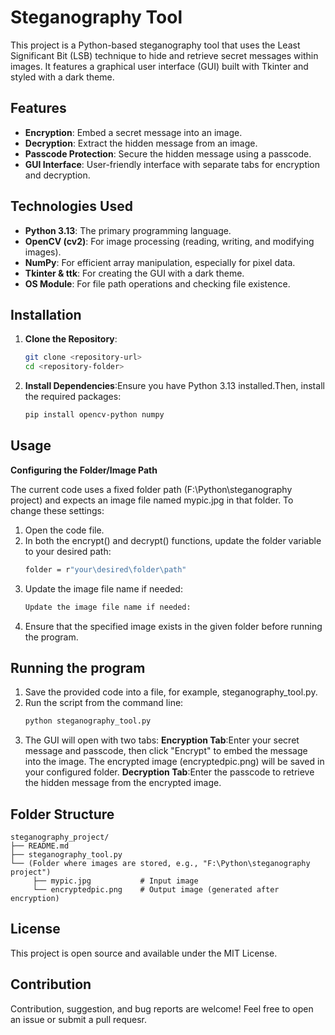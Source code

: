 # Steganography Tool

This project is a Python-based steganography tool that uses the Least Significant Bit (LSB) technique to hide and retrieve secret messages within images. It features a graphical user interface (GUI) built with Tkinter and styled with a dark theme.

## Features

- **Encryption**: Embed a secret message into an image.
- **Decryption**: Extract the hidden message from an image.
- **Passcode Protection**: Secure the hidden message using a passcode.
- **GUI Interface**: User-friendly interface with separate tabs for encryption and decryption.

## Technologies Used

- **Python 3.13**: The primary programming language.
- **OpenCV (cv2)**: For image processing (reading, writing, and modifying images).
- **NumPy**: For efficient array manipulation, especially for pixel data.
- **Tkinter & ttk**: For creating the GUI with a dark theme.
- **OS Module**: For file path operations and checking file existence.

## Installation

1. **Clone the Repository**:
   ```bash
   git clone <repository-url>
   cd <repository-folder>
2. **Install Dependencies**:Ensure you have Python 3.13 installed.Then, install the required packages:
   ```bash
   pip install opencv-python numpy

## Usage 

**Configuring the Folder/Image Path** 

The current code uses a fixed folder path (F:\Python\steganography project) and expects an image file named mypic.jpg in that folder. To change these settings:
1. Open the code file.
2. In both the encrypt() and decrypt() functions, update the folder variable to your desired path:
   ```bash
   folder = r"your\desired\folder\path"
3. Update the image file name if needed:
   ```bash
   Update the image file name if needed:
4. Ensure that the specified image exists in the given folder before running the program.
## Running the program
1. Save the provided code into a file, for example, steganography_tool.py.
2. Run the script from the command line:
   ```bash
   python steganography_tool.py
3. The GUI will open with two tabs:
**Encryption Tab**:Enter your secret message and passcode, then click "Encrypt" to embed the message into the image. The encrypted image (encryptedpic.png) will be saved in your configured folder.
**Decryption Tab**:Enter the passcode to retrieve the hidden message from the encrypted image.
## Folder Structure
    steganography_project/
    ├── README.md
    ├── steganography_tool.py
    └── (Folder where images are stored, e.g., "F:\Python\steganography project")
         ├── mypic.jpg           # Input image
         └── encryptedpic.png    # Output image (generated after encryption)
## License
This project is open source and available under the MIT License.
## Contribution
Contribution, suggestion, and bug reports are welcome! Feel free to open an issue or submit a pull requesr.
  

